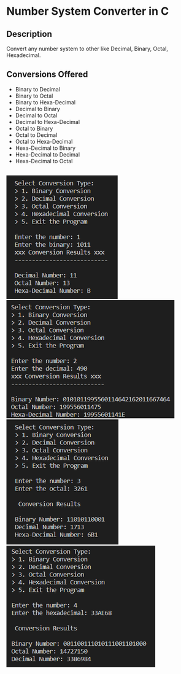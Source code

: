 # Number System Converter in C

## Description
Convert any number system to other like Decimal, Binary, Octal, Hexadecimal.

## Conversions Offered
 - Binary to Decimal
 - Binary to Octal
 - Binary to Hexa-Decimal
 - Decimal to Binary
 - Decimal to Octal
 - Decimal to Hexa-Decimal
 - Octal to Binary
 - Octal to Decimal
 - Octal to Hexa-Decimal
 - Hexa-Decimal to Binary
 - Hexa-Decimal to Decimal
 - Hexa-Decimal to Octal
##

![](screenshots/s1.png)
![](screenshots/s2.png)
![](screenshots/s3.png)
![](screenshots/s4.png)

